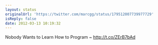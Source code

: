 ```yaml
---
layout: status
originalUrl: 'https://twitter.com/marcgg/status/179512007739977729'
isReply: false
date: 2012-03-13 10:19:32
---
```


Nobody Wants to Learn How to Program ~ http://t.co/ZErB7bAd
